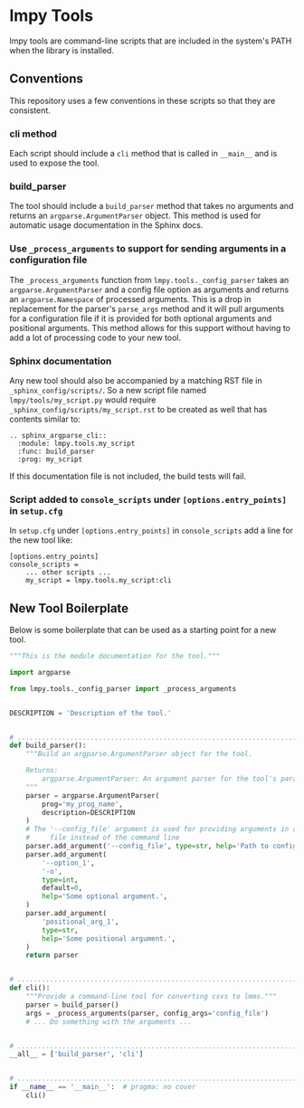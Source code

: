 # lmpy Tools

lmpy tools are command-line scripts that are included in the system's PATH when the
library is installed.

## Conventions

This repository uses a few conventions in these scripts so that they are consistent.

### cli method

Each script should include a `cli` method that is called in `__main__` and is used to
expose the tool.

### build_parser

The tool should include a `build_parser` method that takes no arguments and returns an
`argparse.ArgumentParser` object.  This method is used for automatic usage
documentation in the Sphinx docs.

### Use `_process_arguments` to support for sending arguments in a configuration file

The `_process_arguments` function from `lmpy.tools._config_parser` takes an
`argparse.ArgumentParser` and a config file option as arguments and returns an
`argparse.Namespace` of processed arguments.  This is a drop in replacement for the
parser's `parse_args` method and it will pull arguments for a configuration file if it
is provided for both optional arguments and positional arguments.  This method allows
for this support without having to add a lot of processing code to your new tool.

### Sphinx documentation

Any new tool should also be accompanied by a matching RST file in
`_sphinx_config/scripts/`.  So a new script file named `lmpy/tools/my_script.py` would
require `_sphinx_config/scripts/my_script.rst` to be created as well that has contents
similar to:

```text
.. sphinx_argparse_cli::
  :module: lmpy.tools.my_script
  :func: build_parser
  :prog: my_script
```

If this documentation file is not included, the build tests will fail.

### Script added to `console_scripts` under `[options.entry_points]` in `setup.cfg`

In `setup.cfg` under `[options.entry_points]` in `console_scripts` add a line for the
new tool like:

```text
[options.entry_points]
console_scripts =
    ... other scripts ...
    my_script = lmpy.tools.my_script:cli

```

## New Tool Boilerplate

Below is some boilerplate that can be used as a starting point for a new tool.

```python
"""This is the module documentation for the tool."""

import argparse

from lmpy.tools._config_parser import _process_arguments


DESCRIPTION = 'Description of the tool.'


# .....................................................................................
def build_parser():
    """Build an argparse.ArgumentParser object for the tool.

    Returns:
        argparse.ArgumentParser: An argument parser for the tool's parameters.
    """
    parser = argparse.ArgumentParser(
        prog='my_prog_name',
        description=DESCRIPTION
    )
    # The '--config_file' argument is used for providing arguments in a configuration
    #     file instead of the command line
    parser.add_argument('--config_file', type=str, help='Path to configuration file.')
    parser.add_argument(
        '--option_1',
        '-o',
        type=int,
        default=0,
        help='Some optional argument.',
    )
    parser.add_argument(
        'positional_arg_1',
        type=str,
        help='Some positional argument.',
    )
    return parser


# .....................................................................................
def cli():
    """Provide a command-line tool for converting csvs to lmms."""
    parser = build_parser()
    args = _process_arguments(parser, config_args='config_file')
    # ... Do something with the arguments ...


# .....................................................................................
__all__ = ['build_parser', 'cli']


# .....................................................................................
if __name__ == '__main__':  # pragma: no cover
    cli()
```
